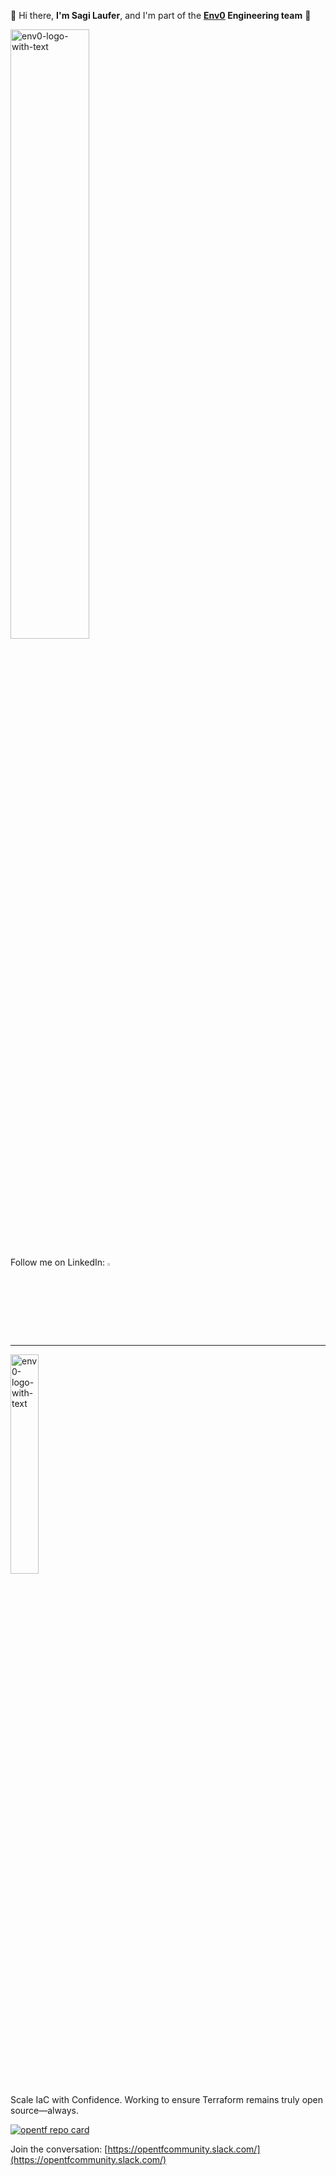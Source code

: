 👋 Hi there, **I'm Sagi Laufer**, and I'm part of the **[Env0](https://www.env0.com) Engineering team** 🔧
<p align="left">
  <img src="https://github-readme-stats.vercel.app/api?username=sagilaufer1992&show_icons=true&count_private=true&theme=nord&hide=stars&rank_icon=github" alt="env0-logo-with-text" width="50%">
</p>
<p align="left">
  Follow me on LinkedIn:
  <a href="https://www.linkedin.com/in/sagi-laufer-856007213/" target="blank">
    <img src="https://upload.wikimedia.org/wikipedia/commons/thumb/c/ca/LinkedIn_logo_initials.png/600px-LinkedIn_logo_initials.png" width="3%">
  </a>
</p>

---

<p align="left">
  <a href="https://www.env0.com/" target="blank">
    <img src="https://github.com/eyarz/eyarz/assets/19731161/7c7aeb76-06a3-4d54-bb15-68946a66106f" alt="env0-logo-with-text" width="30%">
  </a>
</p>

Scale IaC with Confidence. Working to ensure Terraform remains truly open source—always.

[![opentf repo card](https://github-readme-stats.vercel.app/api/pin/?username=opentffoundation\&repo=opentf\&show_owner=true)](https://github.com/opentffoundation/opentf)

Join the conversation: [https://opentfcommunity.slack.com/](https://opentfcommunity.slack.com/)
